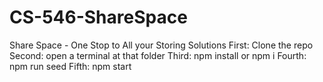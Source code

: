 # CS-546-ShareSpace
Share Space - One Stop to All your Storing Solutions 
First:
Clone the repo 
Second:
open a terminal at that folder 
Third:
npm install or npm i 
Fourth:
npm run seed 
Fifth:
npm start
